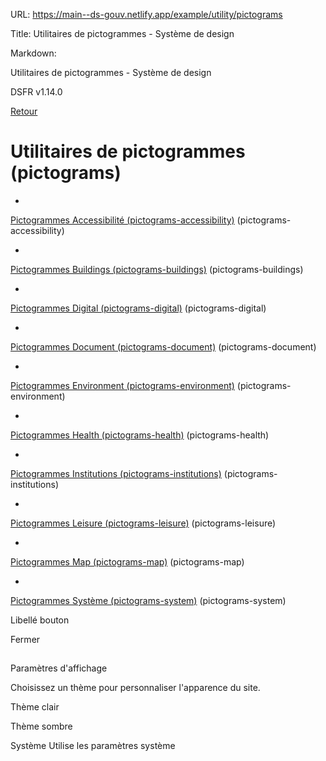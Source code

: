 URL:
https://main--ds-gouv.netlify.app/example/utility/pictograms

Title:
Utilitaires de pictogrammes - Système de design

Markdown:

Utilitaires de pictogrammes - Système de design


DSFR v1.14.0


[Retour](../)


# Utilitaires de pictogrammes (pictograms)


-
[Pictogrammes Accessibilité (pictograms-accessibility)](pictograms-accessibility/) (pictograms-accessibility)


-
[Pictogrammes Buildings (pictograms-buildings)](pictograms-buildings/) (pictograms-buildings)


-
[Pictogrammes Digital (pictograms-digital)](pictograms-digital/) (pictograms-digital)


-
[Pictogrammes Document (pictograms-document)](pictograms-document/) (pictograms-document)


-
[Pictogrammes Environment (pictograms-environment)](pictograms-environment/) (pictograms-environment)


-
[Pictogrammes Health (pictograms-health)](pictograms-health/) (pictograms-health)


-
[Pictogrammes Institutions (pictograms-institutions)](pictograms-institutions/) (pictograms-institutions)


-
[Pictogrammes Leisure (pictograms-leisure)](pictograms-leisure/) (pictograms-leisure)


-
[Pictogrammes Map (pictograms-map)](pictograms-map/) (pictograms-map)


-
[Pictogrammes Système (pictograms-system)](pictograms-system/) (pictograms-system)


Libellé bouton


Fermer


##
Paramètres d'affichage


Choisissez un thème pour personnaliser l'apparence du site.


Thème clair


Thème sombre


Système
Utilise les paramètres système

